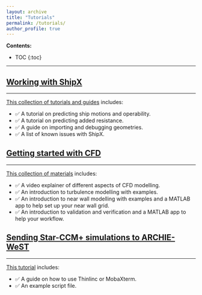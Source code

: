 ```yaml
---
layout: archive
title: "Tutorials"
permalink: /tutorials/
author_profile: true
---
```


**Contents:**
* TOC
{:toc}


---


## [Working with ShipX](https://momchil-terziev.github.io/resources/Working-with-shipx-title)
---
[This collection of tutorials and guides](https://momchil-terziev.github.io/resources/Working-with-shipx-title) includes:
* ✅ A tutorial on predicting ship motions and operability.
* ✅ A tutorial on predicting added resistance.
* ✅ A guide on importing and debugging geometries.
* ✅ A list of known issues with ShipX.

## [Getting started with CFD](https://momchil-terziev.github.io/resources/Learning-CFD-basics/)
---
[This collection of materials](https://momchil-terziev.github.io/resources/Learning-CFD-basics/) includes:

* ✅ A video explainer of different aspects of CFD modelling.
* ✅ An introduction to turbulence modelling with examples.
* ✅ An introduction to near wall modelling with examples and a MATLAB app to help set up your near wall grid.
* ✅ An introduction to validation and verification and a MATLAB app to help your workflow.

## [Sending Star-CCM+ simulations to ARCHIE-WeST](https://momchil-terziev.github.io/resources/Using-script-files-in-Star-CCM+) 
---
[This tutorial](https://momchil-terziev.github.io/resources/Using-script-files-in-Star-CCM+) includes:

* ✅ A guide on how to use Thinlinc or MobaXterm.
* ✅ An example script file.

